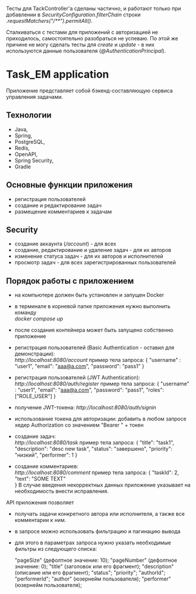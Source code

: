 
Тесты для TackController'а сделаны частично, 
и работают только при добавлении 
в _SecurityConfiguration.filterChain_ 
строки _.requestMatchers("/**").permitAll()_.

Сталкиваться с тестами для приложений с авторизацией не приходилось, 
самостоятельно разобраться не успеваю. 
По этой же причине не могу сделать тесты для _create_ и _update_ - 
в них используются данные пользователя (_@AuthenticationPrincipal_). 


# Task_EM application

Приложение представляет собой бэкенд-составляющую сервиса управления задачами.

## Технологии
- Java,
- Spring,
- PostgreSQL,
- Redis,
- OpenAPI,
- Spring Security,
- Gradle

## Основные функции приложения
- регистрация пользователей
- создание и редактирование задач
- размещение комментариев к задачам


## Security
- создание аккаунта (_/account_) - для всех
- создание, редактирование и удаление задач - для их авторов
- изменение статуса задач - для их авторов и исполнителей
- просмотр задач - для всех зарегистрированных пользователей

## Порядок работы с приложением
- на компьютере должен быть установлен и запущен Docker
- в терминале в корневой папке приложения нужно выполнить команду  
  _docker compose up_ 
- после создания контейнера может быть запущено собственно приложение
- регистрация пользователей (Basic Authentication - оставил для демонстрации):  
  _http://localhost:8080/account_
    пример тела запроса:
  {
  "username" : "user1",
  "email": "aaa@a.com",
  "password": "pass1"
  }

- регистрация пользователей (JWT Authentication):  
    _http://localhost:8080/auth/register_
    пример тела запроса:
    {
    "username" : "user1",
    "email": "aaa@a.com",
    "password": "pass1",
    "roles": ["ROLE_USER"]
    }    
- получение JWT-токена:
  _http://localhost:8080/auth/signin_

- использование токена для авторизации: 
  добавить в любом запросе хедер Authorization со значением     "Bearer " + токен


- создание задач:  
  _http://localhost:8080/task_
    пример тела запроса:
  {
  "title": "task1",
  "description": "desc new task",
  "status": "завершено",
  "priority": "низкий",
  "performer": 1
  }
- создание комментариев:  
  _http://localhost:8080/comment_
    пример тела запроса:
  {
  "taskId": 2,
  "text":  "SOME TEXT"    
  }
В случае введения некорректных данных приложение указывает на необходимость внести исправления.

API приложения позволяет 
- получать задачи конкретного автора или исполнителя, а также все комментарии к ним. 
- в запросе можно использовать фильтрацию и пагинацию вывода 
- для этого в параметрах запроса нужно указать необходимые фильтры из следующего списка:

  "pageSize"     (дефолтное значение: 10);
  "pageNumber"   (дефолтное значение: 0);
  "title"        (заголовок или его фрагмент);
  "description"  (описание или его фрагмент);
  "status";
  "priority";
  "authorId";
  "performerId";
  "author"      (юзернейм пользователя);
  "performer"   (юзернейм пользователя);












